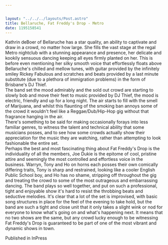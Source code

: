 ```yaml
---


layout: "../../../layouts/Post.astro"
title: Bellaruche, Fat Freddy's Drop - Metro
date: 1195158541
---
```

Kathrin deBoer of Bellaruche has a star quality, an ability to captivate and draw in a crowd, no matter how large. She fills the vast stage at the regal Metro nightclub with a stunning appearance and presence, her delicate and kookily sensuous dancing keeping all eyes firmly planted on her. This is before even mentioning her silky smooth voice that effortlessly floats above Bellaruche's chilled and mellow tunes, with guitar provided by the infinitely smiley Rickey Fabulous and scratches and beats provided by a last minute substitute (due to a plethora of immigration problems) in the form of Brisbane's DJ Thief.<br />  The band set the mood admirably and the sold out crowd are starting to slowly bob and move their feet to music provided by DJ Thief, the mood is electric, friendly and up for a long night. The air starts to fill with the smell of Marijuana, and whilst this flaunting of the smoking ban annoys some of the crowd it wouldn't feel like a Reggae/Dub/Hip-Hop gig without that fragrance hanging in the air.<br />  There's something to be said for making occasionally forays into less familiar genres, to witness the talent and technical ability that some musicians posses, and to see how some crowds actually show their appreciation for the music they are watching, rather than attempting to look fashionable the entire set.<br />  Perhaps the best and most fascinating thing about Fat Freddy's Drop is the individuality of all the members, Joe Dukie is the epitome of cool, pristine attire and seemingly the most controlled and effortless voice in the business. Warryn, Tony and Ho on horns each posses their own comically differing traits, Tony is sharp and restrained, looking like a cooler English Public School boy, and Ho has no shame, stripping off throughout the gig and treating the crowd to some of the most outrageous and embarrassing dancing. The band plays so well together, and put on such a professional, tight and enjoyable show it's hard to resist the throbbing beats and seductive melodies. It's clear that a lot of the set is improvised, with basic song structures in place for the feel of the evening to take hold, but the band are such a tight and close unit that it only takes a slight wink or nod for everyone to know what's going on and what's happening next. It means that no two shows are the same, but any crowd lucky enough to be witnessing Fat Freddy's Drop is guaranteed to be part of one of the most vibrant and dynamic shows in town.


Published in InPress
